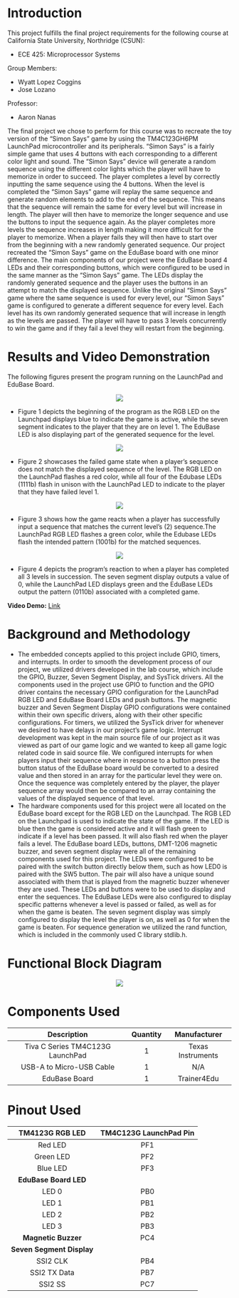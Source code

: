 # Introduction
This project fulfills the final project requirements for the following course at California State University, Northridge (CSUN):
- ECE 425: Microprocessor Systems

Group Members:
- Wyatt Lopez Coggins
- Jose Lozano

Professor:
- Aaron Nanas

The final project we chose to perform for this course was to recreate the toy version of the “Simon Says” game by using the TM4C123GH6PM LaunchPad microcontroller and its peripherals. “Simon Says” is a fairly simple game that uses 4 buttons with each corresponding to a different color light and sound. The “Simon Says” device will generate a random sequence using the different color lights which the player will have to memorize in order to succeed. The player completes a level by correctly inputting the same sequence using the 4 buttons. When the level is completed the “Simon Says” game will replay the same sequence and generate random elements to add to the end of the sequence. This means that the sequence will remain the same for every level but will increase in length. The player will then have to memorize the longer sequence and use the buttons to input the sequence again. As the player completes more levels the sequence increases in length making it more difficult for the player to memorize. When a player fails they will then have to start over from the beginning with a new randomly generated sequence. Our project recreated the “Simon Says” game on the EduBase board with one minor difference. The main components of our project were the EduBase board 4 LEDs and their corresponding buttons, which were configured to be used in the same manner as the “Simon Says” game. The LEDs display the randomly generated sequence and the player uses the buttons in an attempt to match the displayed sequence. Unlike the original “Simon Says” game where the same sequence is used for every level, our “Simon Says” game is configured to generate a different sequence for every level. Each level has its own randomly generated sequence that will increase in length as the levels are passed. The player will have to pass 3 levels concurrently to win the game and if they fail a level they will restart from the beginning.

# Results and Video Demonstration
The following figures present the program running on the LaunchPad and EduBase Board.

<p align="center">
  <img src="https://github.com/user-attachments/assets/105da8b1-2147-4db8-b805-3f9827cd1c89"/>
</p>

- Figure 1 depicts the beginning of the program as the RGB LED on the Launchpad displays blue to indicate the game is active, while the seven segment indicates to the player that they are on level 1. The EduBase LED is also displaying part of the generated sequence for the level.

<p align="center">
  <img src="https://github.com/user-attachments/assets/277bc484-932b-4e20-b83a-4d620679fc43"/>
</p>

- Figure 2 showcases the failed game state when a player’s sequence does not match the displayed sequence of the level. The RGB LED on the LaunchPad flashes a red color, while all four of the Edubase LEDs (1111b) flash in unison with the LaunchPad LED to indicate to the player that they have failed level 1.
  
<p align="center">
  <img src="https://github.com/user-attachments/assets/3c5a8a18-2948-496a-a205-d167aafbb31f"/>
</p>

- Figure 3 shows how the game reacts when a player has successfully input a sequence that matches the current level’s (2) sequence.The LaunchPad RGB LED flashes a green color, while the Edubase LEDs flash the intended pattern (1001b) for the matched sequences.
  
<p align="center">
  <img src="https://github.com/user-attachments/assets/2a1c1460-cf6f-411f-90c5-39a05f56c77e"/>
</p>

- Figure 4 depicts the program’s reaction to when a player has completed all 3 levels in succession. The seven segment display outputs a value of 0, while the LaunchPad LED displays green and the EduBase LEDs output the pattern (0110b) associated with a completed game.
  
**Video Demo:** [Link](https://youtu.be/1dyNteN_RUA)

# Background and Methodology
- The embedded concepts applied to this project include GPIO, timers, and interrupts. In order to smooth the development process of our project, we utilized drivers developed in the lab course, which include the GPIO, Buzzer, Seven Segment Display, and SysTick drivers. All the components used in the project use GPIO to function and the GPIO driver contains the necessary GPIO configuration for the LaunchPad RGB LED and EduBase Board LEDs and push buttons. The magnetic buzzer and Seven Segment Display GPIO configurations were contained within their own specific drivers, along with their other specific configurations. For timers, we utilized the SysTick driver for whenever we desired to have delays in our project’s game logic. Interrupt development was kept in the main source file of our project as it was viewed as part of our game logic and we wanted to keep all game logic related code in said source file. We configured interrupts for when players input their sequence where in response to a button press the button status of the EduBase board would be converted to a desired value and then stored in an array for the particular level they were on. Once the sequence was completely entered by the player, the player sequence array would then be compared to an array containing the values of the displayed sequence of that level.  
- The hardware components used for this project were all located on the EduBase board except for the RGB LED on the Launchpad. The RGB LED on the Launchpad is used to indicate the state of the game. If the LED is blue then the game is considered active and it will flash green to indicate if a level has been passed. It will also flash red when the player fails a level. The EduBase board LEDs, buttons, DMT-1206 magnetic buzzer, and seven segment display were all of the remaining components used for this project. The LEDs were configured to be paired with the switch button directly below them, such as how LED0 is paired with the SW5 button. The pair will also have a unique sound associated with them that is played from the magnetic buzzer whenever they are used. These LEDs and buttons were to be used to display and enter the sequences. The EduBase LEDs were also configured to display specific patterns whenever a level is passed or failed, as well as for when the game is beaten. The seven segment display was simply configured to display the level the player is on, as well as 0 for when the game is beaten. For sequence generation we utilized the rand function, which is included in the commonly used C library stdlib.h. 

# Functional Block Diagram
<p align="center">
  <img src="https://github.com/user-attachments/assets/3faae931-d71e-4890-ac4a-40b3f58dc5c8"/>
</p>

# Components Used
Description | Quantity | Manufacturer
:-: | :-: | :-:
Tiva C Series TM4C123G LaunchPad | 1 | Texas Instruments
USB-A to Micro-USB Cable | 1 | N/A
EduBase Board | 1 | Trainer4Edu

# Pinout Used
TM4123G RGB LED | TM4C123G LaunchPad Pin
:-: | :-:
Red LED | PF1
Green LED | PF2
Blue LED | PF3
**EduBase Board LED** | 
LED 0 | PB0
LED 1 | PB1
LED 2 | PB2
LED 3 | PB3
**Magnetic Buzzer** | PC4
**Seven Segment Display** |
SSI2 CLK | PB4
SSI2 TX Data | PB7
SSI2 SS | PC7














